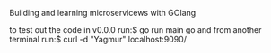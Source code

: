 Building and learning microservicews with GOlang

to test out the code in v0.0.0 
run:$ go run main go
and from another terminal 
run:$ curl -d "Yagmur" localhost:9090/